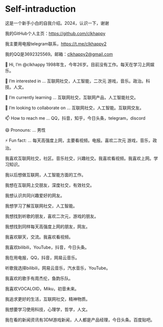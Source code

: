 # Self-intraduction
这是一个新手小白的自我介绍。2024，认识一下，谢谢

我的GitHub个人主页：https://github.com/clkhappy

我主要用电报telegram联系，https://t.me/clkhappy2

我的QQ是3692325569。邮箱：clkhappy2@gmail.com

👋 Hi, I’m @clkhappy 1998年生，今年26岁。目前没有工作。每天在学习上网娱乐。

👀 I’m interested in ... 互联网社交，人工智能，二次元 游戏，音乐。政治。科技。人文。

🌱 I’m currently learning ... 互联网社交，互联网产品，人工智能社交。

💞️ I’m looking to collaborate on ... 互联网社交，人工智能。互联网交友。

📫 How to reach me ... QQ，抖音，知乎，今日头条，telegram，discord

😄 Pronouns: ... 男性

⚡ Fun fact: ... 每天高强度上网，主要看视频。电报。喜欢二次元 游戏，音乐，政治。

我喜欢互联网社交，社区。音乐社交，兴趣社交。我喜欢看视频。我喜欢上网。学习知识。


我以后想做互联网，人工智能方面的工作。

我想在互联网上交朋友，深度社交，有效社交。

我想认识共同兴趣爱好的网友。

我想学习了解互联网社交，人工智能。

我想找到听歌的朋友，喜欢二次元，游戏的朋友。

我想找到同样每天高强度上网的朋友，网友。

我喜欢聊天，交流。我喜欢看视频。

我喜欢bilibili，YouTube，抖音，今日头条。

我在用电报，QQ，抖音，网易云音乐。

听歌我选择bilibili，网易云音乐，汽水音乐，YouTube。

我喜欢的歌手有周杰伦，鱼韵乐队。

我喜欢VOCALOID，Miku，初音未来。

我追求更好的生活，互联网社交，精神物质。

我想要学习使用科技，心理学，哲学，人文。


我在看的新闻资讯有3DM游戏新闻，人人都是产品经理，今日头条。百度贴吧。
